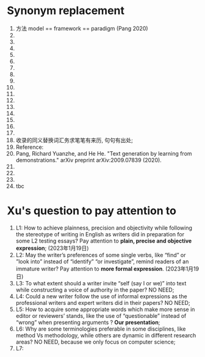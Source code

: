 # Synonym replacement
1. 方法 model == framework == paradigm (Pang 2020)
2. 
3. 
4. 
5. 
6. 
7. 
8. 
9. 
10. 
11. 
12. 
13. 
14. 
15. 
16. 
17. 
18. 收录的同义替换词汇务求笔笔有来历, 句句有出处; 
19. Reference: 
20. Pang, Richard Yuanzhe, and He He. "Text generation by learning from demonstrations." arXiv preprint arXiv:2009.07839 (2020).
21. 
22. 
23. 
24. tbc

# Xu's question to pay attention to
1. L1: How to achieve plainness, precision and objectivity while following the stereotype of writing in English as writers did in preparation for some L2 testing essays? Pay attention to **plain, precise and objective expression**; (2023年1月19日)
2. L2: May the writer’s preferences of some single verbs, like “find” or ”look into” instead of “identify” “or investigate”, remind readers of an immature writer? Pay attention to **more formal expression**. (2023年1月19日)
3. L3: To what extent should a writer invite “self (say I or we)” into text while constructing a voice of authority in the paper? NO NEED; 
4. L4: Could a new writer follow the use of informal expressions as the professional writers and expert writers did in their papers? NO NEED; 
5. L5: How to acquire some appropriate words which make more sense in editor or reviewers’ stands, like the use of “questionable” instead of “wrong” when presenting arguments ? **Our presentation**; 
6. L6: Why are some terminologies preferable in some disciplines, like method Vs methodology, while others are dynamic in different research areas? NO NEED, because we only focus on computer science; 
7. L7: 

